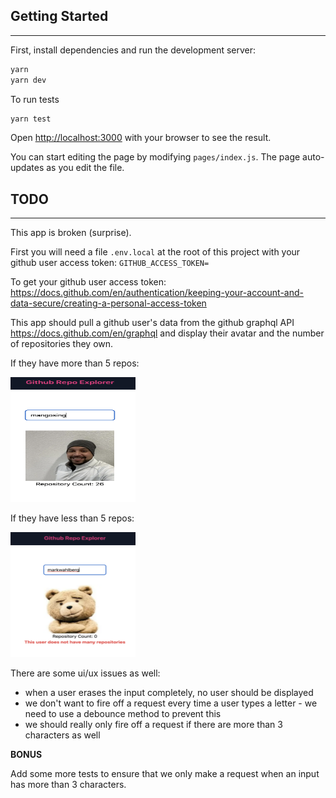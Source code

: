 ## Getting Started

---

First, install dependencies and run the development server:

```bash
yarn
yarn dev
```

To run tests

```bash
yarn test
```

Open [http://localhost:3000](http://localhost:3000) with your browser to see the result.

You can start editing the page by modifying `pages/index.js`. The page auto-updates as you edit the file.

## TODO

---

This app is broken (surprise).

First you will need a file `.env.local` at the root of this project with your github user access token: `GITHUB_ACCESS_TOKEN=`

To get your github user access token: https://docs.github.com/en/authentication/keeping-your-account-and-data-secure/creating-a-personal-access-token

This app should pull a github user's data from the github graphql API https://docs.github.com/en/graphql and display their avatar and the number of repositories they own.

If they have more than 5 repos:

<img width="200" height="200" src='sean.png' />

If they have less than 5 repos:

<img width="200" height="200" src='bad_mark.png' />

There are some ui/ux issues as well:

- when a user erases the input completely, no user should be displayed
- we don't want to fire off a request every time a user types a letter - we need to use a debounce method to prevent this
- we should really only fire off a request if there are more than 3 characters as well

**BONUS**

Add some more tests to ensure that we only make a request when an input has more than 3 characters.
